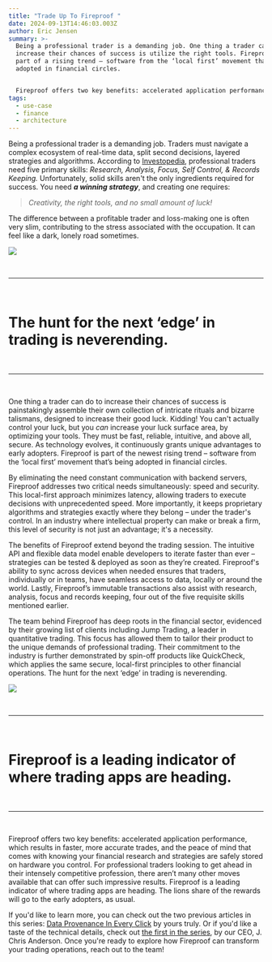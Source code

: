 ```yaml
---
title: "Trade Up To Fireproof "
date: 2024-09-13T14:46:03.003Z
author: Eric Jensen
summary: >-
  Being a professional trader is a demanding job. One thing a trader can do to
  increase their chances of success is utilize the right tools. Fireproof is
  part of a rising trend – software from the ‘local first’ movement that’s being
  adopted in financial circles. 


  Fireproof offers two key benefits: accelerated application performance, which results in faster, more accurate trades, and the peace of mind that comes with knowing your financial research and strategies are safely stored on hardware you control. For professional traders looking to get ahead in their intensely competitive profession, there aren’t many other moves available that can offer such impressive results.
tags:
  - use-case
  - finance
  - architecture
---
```

Being a professional trader is a demanding job. Traders must navigate a complex ecosystem of real-time data, split second decisions, layered strategies and algorithms. According to [Investopedia](https://www.investopedia.com/articles/investing/091714/5-skills-traders-need.asp), professional traders need five primary skills: *Research, Analysis, Focus, Self Control, & Records Keeping.* Unfortunately, solid skills aren't the only ingredients required for success. You need ***a winning strategy***, and creating one requires: 

> *Creativity, the right tools, and no small amount of luck!* 

The difference between a profitable trader and loss-making one is often very slim, contributing to the stress associated with the occupation. It can feel like a dark, lonely road sometimes. 

![](https://lh7-rt.googleusercontent.com/docsz/AD_4nXcgSUE4Ntx6bZ-x3K0EVxM3u0Uz1zKTc-W3IvRb5OWWVVg-2EmKXJvloY2F1bx7qI7Hbb6IU1yBdmDSrdahTMuY7Y_3BwtouKM3MbCnTEyAYjAQZu45k5CWq-vsLENQ9izxwuLQS_J39Q0iY_8WypGI3fI?key=teP9RgJBG4-DCPxKIj9FFg)

 ⁢

- - -

 ⁢

# **The hunt for the next ‘edge’ in trading is neverending.** 

 ⁢

- - -

 ⁢

One thing a trader can do to increase their chances of success is painstakingly assemble their own collection of intricate rituals and bizarre talismans, designed to increase their good luck. Kidding! You can't actually control your luck, but you *can* increase your luck surface area, by optimizing your tools. They must be fast, reliable, intuitive, and above all, secure. As technology evolves, it continuously grants unique advantages to early adopters. Fireproof is part of the newest rising trend – software from the ‘local first’ movement that’s being adopted in financial circles. 

By eliminating the need constant communication with backend servers, Fireproof addresses two critical needs simultaneously: speed and security. This local-first approach minimizes latency, allowing traders to execute decisions with unprecedented speed. More importantly, it keeps proprietary algorithms and strategies exactly where they belong – under the trader's control. In an industry where intellectual property can make or break a firm, this level of security is not just an advantage; it's a necessity.

The benefits of Fireproof extend beyond the trading session. The intuitive API and flexible data model enable developers to iterate faster than ever – strategies can be tested & deployed as soon as they’re created. Fireproof's ability to sync across devices when needed ensures that traders, individually or in teams, have seamless access to data, locally or around the world. Lastly, Fireproof’s immutable transactions also assist with research, analysis, focus and records keeping, four out of the five requisite skills mentioned earlier. 

The team behind Fireproof has deep roots in the financial sector, evidenced by their growing list of clients including Jump Trading, a leader in quantitative trading. This focus has allowed them to tailor their product to the unique demands of professional trading. Their commitment to the industry is further demonstrated by spin-off products like QuickCheck, which applies the same secure, local-first principles to other financial operations. The hunt for the next ‘edge’ in trading is neverending.

![](https://lh7-rt.googleusercontent.com/docsz/AD_4nXfZkqofqmv0c0QjZjrOItSseEgv9l97FoCtVs06b1ROhEY3l-dbPY9ao31w7KbiU9i-C26cg6sgZxcjDaymVHx7pgsJMYV8ORIe-uusDVJ9pftHimdxrSt49yLt0nTWFUKDf64QYKu9uhtaJdEZmJUApB8?key=teP9RgJBG4-DCPxKIj9FFg)

 ⁢

- - -

 ⁢

# **Fireproof is a leading indicator of where trading apps are heading.**

 ⁢

- - -

 ⁢

Fireproof offers two key benefits: accelerated application performance, which results in faster, more accurate trades, and the peace of mind that comes with knowing your financial research and strategies are safely stored on hardware you control. For professional traders looking to get ahead in their intensely competitive profession, there aren’t many other moves available that can offer such impressive results. Fireproof is a leading indicator of where trading apps are heading. The lions share of the rewards will go to the early adopters, as usual. 

If you'd like to learn more, you can check out the two previous articles in this series: [Data Provenance In Every Click](https://fireproof.storage/posts/data-provenance-in-every-click/) by yours truly. Or if you'd like a taste of the technical details, check out [the first in the series](https://fireproof.storage/posts/use-case:-hedge-fund-strategy-approval-workflow-for-live-trading-desk/), by our CEO, J. Chris Anderson. Once you're ready to explore how Fireproof can transform your trading operations, reach out to the team!